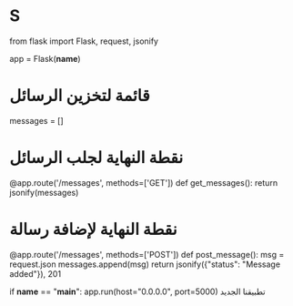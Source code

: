 # S
from flask import Flask, request, jsonify

app = Flask(__name__)

# قائمة لتخزين الرسائل
messages = []

# نقطة النهاية لجلب الرسائل
@app.route('/messages', methods=['GET'])
def get_messages():
    return jsonify(messages)

# نقطة النهاية لإضافة رسالة
@app.route('/messages', methods=['POST'])
def post_message():
    msg = request.json
    messages.append(msg)
    return jsonify({"status": "Message added"}), 201

if __name__ == "__main__":
    app.run(host="0.0.0.0", port=5000)
تطبيقنا الجديد
